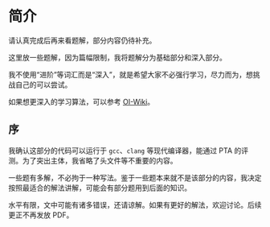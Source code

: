 # 简介

请认真完成后再来看题解，部分内容仍待补充。

这里放一些题解，因为篇幅限制，我将题解分为基础部分和深入部分。

我不使用“进阶”等词汇而是“深入”，就是希望大家不必强行学习，尽力而为，想挑战自己的可以尝试。

如果想更深入的学习算法，可以参考 [OI-Wiki](https://oi-wiki.org/basic/)。

## 序

我确认这部分的代码可以运行于 `gcc`、`clang` 等现代编译器，能通过 PTA 的评测。为了突出主体，我省略了头文件等不重要的内容。

一些题有多解，不必拘于一种写法。鉴于一些题本来就不是该部分的内容，我决定按照最适合的解法讲解，可能会有部分题用到后面的知识。

水平有限，文中可能有诸多错误，还请谅解。如果有更好的解法，欢迎讨论。后续更正不再发放 PDF。

